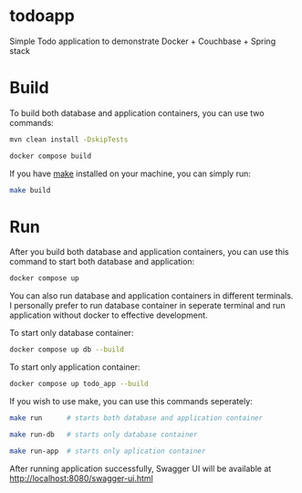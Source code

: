 # todoapp
 Simple Todo application to demonstrate Docker + Couchbase + Spring stack

# Build
To build both database and application containers, you can use two commands:

````bash
mvn clean install -DskipTests

docker compose build
````

If you have [make](https://www.gnu.org/software/make/manual/make.html) installed on your machine, you can simply run:
````bash
make build
````

# Run
After you build both database and application containers, you can use this command to start both database and application:
````bash
docker compose up
````

You can also run database and application containers in different terminals. 
I personally prefer to run database container in seperate terminal and run application without docker to effective development.

To start only database container:
````bash
docker compose up db --build
````

To start only application container:
````bash
docker compose up todo_app --build
````

If you wish to use make, you can use this commands seperately:
````bash
make run      # starts both database and application container
````
````bash
make run-db   # starts only database container
````
````bash
make run-app  # starts only aplication container
````

After running application successfully, Swagger UI will be available at [http://localhost:8080/swagger-ui.html](http://localhost:8080/swagger-ui.html)

